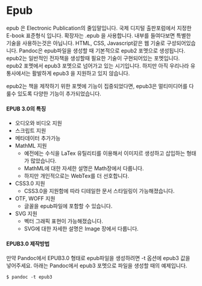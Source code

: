 
# Epub
epub 은 Electronic Publication의 줄임말입니다.
국제 디지털 출판포럼에서 지정한 E-book 표준형식 입니다.
확장자는 .epub 을 사용합니다.
내부를 들여다보면 특별한 기술을 사용하는것은 아닙니다.
HTML, CSS, Javascript같은 웹 기술로 구성되어있습니다.
Pandoc은 epub파일을 생성할 때 기본적으로 epub2 포멧으로 생성됩니다.
epub2는 일반적인 전자책을 생성할때 필요한 기술이 구현되어있는 포멧입니다.
epub2 포멧에서 epub3 포멧으로 넘어가고 있는 시기입니다.
하지만 아직 우리나라 유통사에서는 활발하게 epub3 을 지원하고 있지 않습니다.

epub2는 책을 제작하기 위한 포멧에 기능이 집중되었다면, 
epub3은 멀티미디어를 다룰수 있도록 다양한 기능이 추가되었습니다.

#### EPUB 3.0의 특징
- 오디오와 비디오 지원
- 스크립트 지원
- 메타데이터 추가가능
- MathML 지원
	- 예전에는 수식을 LaTex 유틸리티를 이용해서 이미지르 생성하고 삽입하는 형태가 많았습니다.
	- MathML에 대한 자세한 설명은 Math장에서  다룹니다.
	- 하지만 개인적으로는 WebTex를 더 선호합니다.
- CSS3.0 지원
	- CSS3.0을 지원함에 따라 디테일한 문서 스타일링이 가능해졌습니다.
- OTF, WOFF 지원
	- 글꼴을 epub파일에 포함할 수 있습니다.
- SVG 지원
	- 벡터 그래픽 표현이 가능해졌습니다.
	- SVG에 대한 자세한 설명은 Image 장에서 다룹니다.

#### EPUB3.0 제작방법
만약 Pandoc에서 EPUB3.0 형태로 epub파일을 생성하려면 -t 옵션에 epub3 값을 넣어주세요.
아래는 Pandoc에서 epub3 포멧으로 파일을 생성할 때의 예제입니다.

	$ pandoc -t epub3
